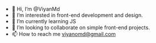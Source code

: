 - 👋 Hi, I’m @ViyanMd
- 👀 I’m interested in front-end development and design.
- 🌱 I’m currently learning JS
- 💞️ I’m looking to collaborate on simple front-end projects.
- 📫 How to reach me viyanomd@gmail.com

<!---
ViyanMd/ViyanMd is a ✨ special ✨ repository because its `README.md` (this file) appears on your GitHub profile.
You can click the Preview link to take a look at your changes.
--->
